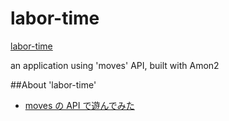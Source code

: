 labor-time
=====

[labor-time](http://labor-time.k1ch1.com)

an application using 'moves' API, built with Amon2

##About 'labor-time'
* [moves の API で遊んでみた](http://m0t0k1ch1st0ry.com/blog/2013/08/29/moves-api)
